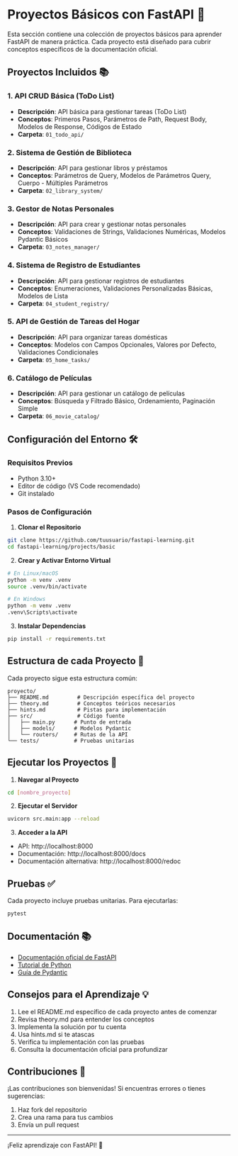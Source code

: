 # Proyectos Básicos con FastAPI 🚀

Esta sección contiene una colección de proyectos básicos para aprender FastAPI de manera práctica. Cada proyecto está diseñado para cubrir conceptos específicos de la documentación oficial.

## Proyectos Incluidos 📚

### 1. API CRUD Básica (ToDo List)
- **Descripción**: API básica para gestionar tareas (ToDo List)
- **Conceptos**: Primeros Pasos, Parámetros de Path, Request Body, Modelos de Response, Códigos de Estado
- **Carpeta**: `01_todo_api/`

### 2. Sistema de Gestión de Biblioteca
- **Descripción**: API para gestionar libros y préstamos
- **Conceptos**: Parámetros de Query, Modelos de Parámetros Query, Cuerpo - Múltiples Parámetros
- **Carpeta**: `02_library_system/`

### 3. Gestor de Notas Personales
- **Descripción**: API para crear y gestionar notas personales
- **Conceptos**: Validaciones de Strings, Validaciones Numéricas, Modelos Pydantic Básicos
- **Carpeta**: `03_notes_manager/`

### 4. Sistema de Registro de Estudiantes
- **Descripción**: API para gestionar registros de estudiantes
- **Conceptos**: Enumeraciones, Validaciones Personalizadas Básicas, Modelos de Lista
- **Carpeta**: `04_student_registry/`

### 5. API de Gestión de Tareas del Hogar
- **Descripción**: API para organizar tareas domésticas
- **Conceptos**: Modelos con Campos Opcionales, Valores por Defecto, Validaciones Condicionales
- **Carpeta**: `05_home_tasks/`

### 6. Catálogo de Películas
- **Descripción**: API para gestionar un catálogo de películas
- **Conceptos**: Búsqueda y Filtrado Básico, Ordenamiento, Paginación Simple
- **Carpeta**: `06_movie_catalog/`

## Configuración del Entorno 🛠️

### Requisitos Previos
- Python 3.10+
- Editor de código (VS Code recomendado)
- Git instalado

### Pasos de Configuración

1. **Clonar el Repositorio**
```bash
git clone https://github.com/tuusuario/fastapi-learning.git
cd fastapi-learning/projects/basic
```

2. **Crear y Activar Entorno Virtual**
```bash
# En Linux/macOS
python -m venv .venv
source .venv/bin/activate

# En Windows
python -m venv .venv
.venv\Scripts\activate
```

3. **Instalar Dependencias**
```bash
pip install -r requirements.txt
```

## Estructura de cada Proyecto 📁

Cada proyecto sigue esta estructura común:
```
proyecto/
├── README.md         # Descripción específica del proyecto
├── theory.md         # Conceptos teóricos necesarios
├── hints.md          # Pistas para implementación
├── src/              # Código fuente
│   ├── main.py      # Punto de entrada
│   ├── models/      # Modelos Pydantic
│   └── routers/     # Rutas de la API
└── tests/           # Pruebas unitarias
```

## Ejecutar los Proyectos 🚀

1. **Navegar al Proyecto**
```bash
cd [nombre_proyecto]
```

2. **Ejecutar el Servidor**
```bash
uvicorn src.main:app --reload
```

3. **Acceder a la API**
- API: http://localhost:8000
- Documentación: http://localhost:8000/docs
- Documentación alternativa: http://localhost:8000/redoc

## Pruebas ✅

Cada proyecto incluye pruebas unitarias. Para ejecutarlas:
```bash
pytest
```

## Documentación 📚

- [Documentación oficial de FastAPI](https://fastapi.tiangolo.com/es/)
- [Tutorial de Python](https://docs.python.org/es/3/tutorial/)
- [Guía de Pydantic](https://docs.pydantic.dev/)

## Consejos para el Aprendizaje 💡

1. Lee el README.md específico de cada proyecto antes de comenzar
2. Revisa theory.md para entender los conceptos
3. Implementa la solución por tu cuenta
4. Usa hints.md si te atascas
5. Verifica tu implementación con las pruebas
6. Consulta la documentación oficial para profundizar

## Contribuciones 🤝

¡Las contribuciones son bienvenidas! Si encuentras errores o tienes sugerencias:
1. Haz fork del repositorio
2. Crea una rama para tus cambios
3. Envía un pull request

---

¡Feliz aprendizaje con FastAPI! 🎉
